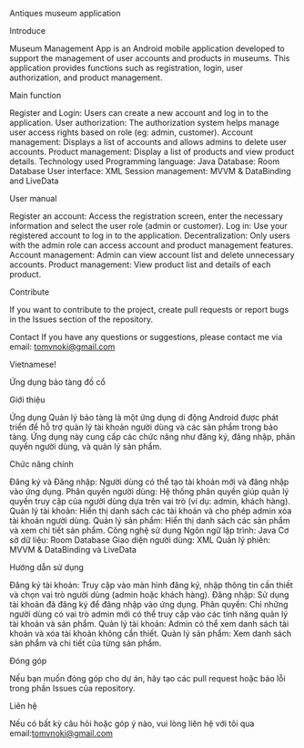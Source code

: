 Antiques museum application

Introduce

Museum Management App is an Android mobile application developed to support the management of user accounts and products in museums. This application provides functions such as registration, login, user authorization, and product management.

Main function

Register and Login: Users can create a new account and log in to the application.
User authorization: The authorization system helps manage user access rights based on role (eg: admin, customer).
Account management: Displays a list of accounts and allows admins to delete user accounts.
Product management: Display a list of products and view product details.
Technology used
Programming language: Java
Database: Room Database
User interface: XML
Session management: MVVM & DataBinding and LiveData


User manual

Register an account: Access the registration screen, enter the necessary information and select the user role (admin or customer).
Log in: Use your registered account to log in to the application.
Decentralization: Only users with the admin role can access account and product management features.
Account management: Admin can view account list and delete unnecessary accounts.
Product management: View product list and details of each product.

Contribute

If you want to contribute to the project, create pull requests or report bugs in the Issues section of the repository.

Contact
If you have any questions or suggestions, please contact me via email: tomvnoki@gmail.com



Vietnamese!

Ứng dụng bảo tàng đồ cổ

Giới thiệu

Ứng dụng Quản lý bảo tàng là một ứng dụng di động Android được phát triển để hỗ trợ quản lý tài khoản người dùng và các sản phẩm trong bảo tàng. Ứng dụng này cung cấp các chức năng như đăng ký, đăng nhập, phân quyền người dùng, và quản lý sản phẩm.

Chức năng chính

Đăng ký và Đăng nhập: Người dùng có thể tạo tài khoản mới và đăng nhập vào ứng dụng.
Phân quyền người dùng: Hệ thống phân quyền giúp quản lý quyền truy cập của người dùng dựa trên vai trò (ví dụ: admin, khách hàng).
Quản lý tài khoản: Hiển thị danh sách các tài khoản và cho phép admin xóa tài khoản người dùng.
Quản lý sản phẩm: Hiển thị danh sách các sản phẩm và xem chi tiết sản phẩm.
Công nghệ sử dụng
Ngôn ngữ lập trình: Java
Cơ sở dữ liệu: Room Database
Giao diện người dùng: XML
Quản lý phiên: MVVM & DataBinding và LiveData



Hướng dẫn sử dụng

Đăng ký tài khoản: Truy cập vào màn hình đăng ký, nhập thông tin cần thiết và chọn vai trò người dùng (admin hoặc khách hàng).
Đăng nhập: Sử dụng tài khoản đã đăng ký để đăng nhập vào ứng dụng.
Phân quyền: Chỉ những người dùng có vai trò admin mới có thể truy cập vào các tính năng quản lý tài khoản và sản phẩm.
Quản lý tài khoản: Admin có thể xem danh sách tài khoản và xóa tài khoản không cần thiết.
Quản lý sản phẩm: Xem danh sách sản phẩm và chi tiết của từng sản phẩm.

Đóng góp

Nếu bạn muốn đóng góp cho dự án, hãy tạo các pull request hoặc báo lỗi trong phần Issues của repository.

Liên hệ

Nếu có bất kỳ câu hỏi hoặc góp ý nào, vui lòng liên hệ với tôi qua email:tomvnoki@gmail.com
